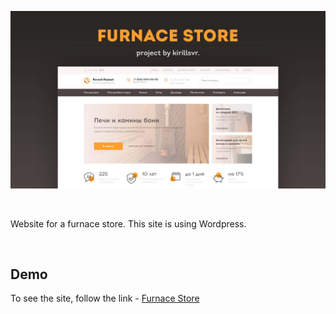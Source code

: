 ![Header](https://github.com/kirillsvr/furnace-store/raw/master/assets/presentation.jpg)

<br>

Website for a furnace store. This site is using Wordpress.

<br>

## Demo

To see the site, follow the link - [Furnace Store](http://pechi.kbportfolio.ru/)